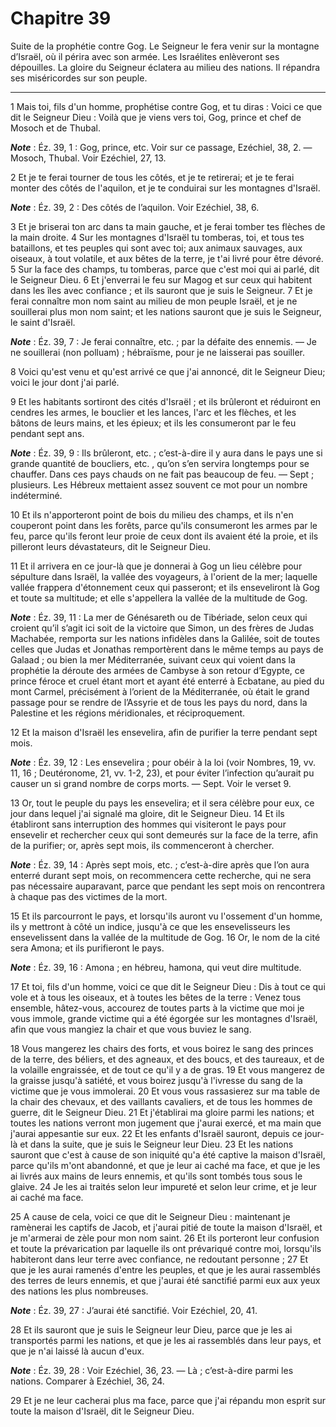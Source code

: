 # Chapitre 39

Suite de la prophétie contre Gog.
Le Seigneur le fera venir sur la montagne d’Israël, où il périra avec son armée.
Les Israélites enlèveront ses dépouilles.
La gloire du Seigneur éclatera au milieu des nations.
Il répandra ses miséricordes sur son peuple.

***

1 Mais toi, fils d'un homme, prophétise contre Gog, et tu diras : Voici ce que dit le Seigneur Dieu : Voilà que je viens vers toi, Gog, prince et chef de Mosoch et de Thubal.

***Note*** :  Éz. 39, 1 : Gog, prince, etc. Voir sur ce passage, Ezéchiel, 38, 2. ― Mosoch, Thubal. Voir Ezéchiel, 27, 13.


2 Et je te ferai tourner de tous les côtés, et je te retirerai; et je te ferai monter des côtés de l'aquilon, et je te conduirai sur les montagnes d'Israël.

***Note*** :  Éz. 39, 2 : Des côtés de l’aquilon. Voir Ezéchiel, 38, 6.


3 Et je briserai ton arc dans ta main gauche, et je ferai tomber tes flèches de la main droite. 4 Sur les montagnes d'Israël tu tomberas, toi, et tous tes bataillons, et tes peuples qui sont avec toi; aux animaux sauvages, aux oiseaux, à tout volatile, et aux bêtes de la terre, je t'ai livré pour être dévoré. 5 Sur la face des champs, tu tomberas, parce que c'est moi qui ai parlé, dit le Seigneur Dieu. 6 Et j'enverrai le feu sur Magog et sur ceux qui habitent dans les îles avec confiance ; et ils sauront que je suis le Seigneur. 7 Et je ferai connaître mon nom saint au milieu de mon peuple Israël, et je ne souillerai plus mon nom saint; et les nations sauront que je suis le Seigneur, le saint d'Israël.

***Note*** :  Éz. 39, 7 : Je ferai connaître, etc. ; par la défaite des ennemis. ― Je ne souillerai (non polluam) ; hébraïsme, pour je ne laisserai pas souiller.

8 Voici qu'est venu et qu'est arrivé ce que j'ai annoncé, dit le Seigneur Dieu; voici le jour dont j'ai parlé.


9 Et les habitants sortiront des cités d'Israël ; et ils brûleront et réduiront en cendres les armes, le bouclier et les lances, l'arc et les flèches, et les bâtons de leurs mains, et les épieux; et ils les consumeront par le feu pendant sept ans.

***Note*** :  Éz. 39, 9 : Ils brûleront, etc. ; c’est-à-dire il y aura dans le pays une si grande quantité de boucliers, etc. , qu’on s’en servira longtemps pour se chauffer. Dans ces pays chauds on ne fait pas beaucoup de feu. ― Sept ; plusieurs. Les Hébreux mettaient assez souvent ce mot pour un nombre indéterminé.

10 Et ils n'apporteront point de bois du milieu des champs, et ils n'en couperont point dans les forêts, parce qu'ils consumeront les armes par le feu, parce qu'ils feront leur proie de ceux dont ils avaient été la proie, et ils pilleront leurs dévastateurs, dit le Seigneur Dieu.


11 Et il arrivera en ce jour-là que je donnerai à Gog un lieu célèbre pour sépulture dans Israël, la vallée des voyageurs, à l'orient de la mer; laquelle vallée frappera d'étonnement ceux qui passeront; et ils enseveliront là Gog et toute sa multitude; et elle s'appellera la vallée de la multitude de Gog.

***Note*** :  Éz. 39, 11 : La mer de Génésareth ou de Tibériade, selon ceux qui croient qu’il s’agit ici soit de la victoire que Simon, un des frères de Judas Machabée, remporta sur les nations infidèles dans la Galilée, soit de toutes celles que Judas et Jonathas remportèrent dans le même temps au pays de Galaad ; ou bien la mer Méditerranée, suivant ceux qui voient dans la prophétie la déroute des armées de Cambyse à son retour d’Egypte, ce prince féroce et cruel étant mort et ayant été enterré à Ecbatane, au pied du mont Carmel, précisément à l’orient de la Méditerranée, où était le grand passage pour se rendre de l’Assyrie et de tous les pays du nord, dans la Palestine et les régions méridionales, et réciproquement.

12 Et la maison d'Israël les ensevelira, afin de purifier la terre pendant sept mois.

***Note*** :  Éz. 39, 12 : Les ensevelira ; pour obéir à la loi (voir Nombres, 19, vv. 11, 16 ; Deutéronome, 21, vv. 1-2, 23), et pour éviter l’infection qu’aurait pu causer un si grand nombre de corps morts. ― Sept. Voir le verset 9.

13 Or, tout le peuple du pays les ensevelira; et il sera célèbre pour eux, ce jour dans lequel j'ai signalé ma gloire, dit le Seigneur Dieu. 14 Et ils établiront sans interruption des hommes qui visiteront le pays pour ensevelir et rechercher ceux qui sont demeurés sur la face de la terre, afin de la purifier; or, après sept mois, ils commenceront à chercher.

***Note*** :  Éz. 39, 14 : Après sept mois, etc. ; c’est-à-dire après que l’on aura enterré durant sept mois, on recommencera cette recherche, qui ne sera pas nécessaire auparavant, parce que pendant les sept mois on rencontrera à chaque pas des victimes de la mort.

15 Et ils parcourront le pays, et lorsqu'ils auront vu l'ossement d'un homme, ils y mettront à côté un indice, jusqu'à ce que les ensevelisseurs les ensevelissent dans la vallée de la multitude de Gog. 16 Or, le nom de la cité sera Amona; et ils purifieront le pays.

***Note*** :  Éz. 39, 16 : Amona ; en hébreu, hamona, qui veut dire multitude.


17 Et toi, fils d'un homme, voici ce que dit le Seigneur Dieu : Dis à tout ce qui vole et à tous les oiseaux, et à toutes les bêtes de la terre : Venez tous ensemble, hâtez-vous, accourez de toutes parts à la victime que moi je vous immole, grande victime qui a été égorgée sur les montagnes d'Israël, afin que vous mangiez la chair et que vous buviez le sang.


18 Vous mangerez les chairs des forts, et vous boirez le sang des princes de la terre, des béliers, et des agneaux, et des boucs, et des taureaux, et de la volaille engraissée, et de tout ce qu'il y a de gras. 19 Et vous mangerez de la graisse jusqu'à satiété, et vous boirez jusqu'à l'ivresse du sang de la victime que je vous immolerai. 20 Et vous vous rassasierez sur ma table de la chair des chevaux, et des vaillants cavaliers, et de tous les hommes de guerre, dit le Seigneur Dieu. 21 Et j'établirai ma gloire parmi les nations; et toutes les nations verront mon jugement que j'aurai exercé, et ma main que j'aurai appesantie sur eux. 22 Et les enfants d'Israël sauront, depuis ce jour-là et dans la suite, que je suis le Seigneur leur Dieu. 23 Et les nations sauront que c'est à cause de son iniquité qu'a été captive la maison d'Israël, parce qu'ils m'ont abandonné, et que je leur ai caché ma face, et que je les ai livrés aux mains de leurs ennemis, et qu'ils sont tombés tous sous le glaive. 24 Je les ai traités selon
leur impureté et selon leur crime, et je leur ai caché ma face.


25 A cause de cela, voici ce que dit le Seigneur Dieu : maintenant je ramènerai les captifs de Jacob, et j'aurai pitié de toute la maison d'Israël, et je m'armerai de zèle pour mon nom saint. 26 Et ils porteront leur confusion et toute la prévarication par laquelle ils ont prévariqué contre moi, lorsqu'ils habiteront dans leur terre avec confiance, ne redoutant personne ; 27 Et que je les aurai ramenés d'entre les peuples, et que je les aurai rassemblés des terres de leurs ennemis, et que j'aurai été sanctifié parmi eux aux yeux des nations les plus nombreuses.

***Note*** :  Éz. 39, 27 : J’aurai été sanctifié. Voir Ezéchiel, 20, 41.

28 Et ils sauront que je suis le Seigneur leur Dieu, parce que je les ai transportés parmi les nations, et que je les ai rassemblés dans leur pays, et que je n'ai laissé là aucun d'eux.

***Note*** :  Éz. 39, 28 : Voir Ezéchiel, 36, 23. ― Là ; c’est-à-dire parmi les nations. Comparer à Ezéchiel, 36, 24.

29 Et je ne leur cacherai plus ma face, parce que j'ai répandu mon esprit sur toute la maison d'Israël, dit le Seigneur Dieu.

